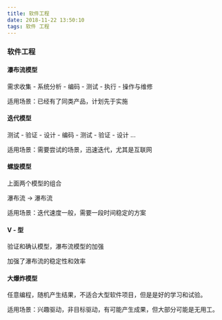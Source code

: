 ```yaml
---
title: 软件工程
date: 2018-11-22 13:50:10
tags: 软件 工程
---
```


### 软件工程

#### 瀑布流模型

需求收集 - 系统分析 - 编码 - 测试 - 执行 - 操作与维修

适用场景：已经有了同类产品，计划先于实施

#### 迭代模型

测试 - 验证 - 设计 - 编码 - 测试 - 验证 - 设计 ...

适用场景：需要尝试的场景，迅速迭代，尤其是互联网

#### 螺旋模型

上面两个模型的组合 

瀑布流 -> 瀑布流

适用场景：迭代速度一般，需要一段时间稳定的方案

#### V - 型

验证和确认模型，瀑布流模型的加强

加强了瀑布流的稳定性和效率

#### 大爆炸模型

任意编程，随机产生结果，不适合大型软件项目，但是是好的学习和试验。

适用场景：兴趣驱动，非目标驱动，有可能产生成果，但大部分可能是无用工。